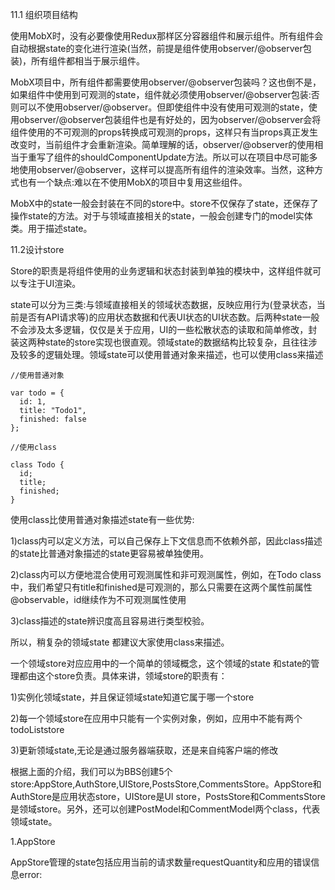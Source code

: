 11.1 组织项目结构

使用MobX时，没有必要像使用Redux那样区分容器组件和展示组件。所有组件会自动根据state的变化进行渲染(当然，前提是组件使用observer/@observer包装)，所有组件都相当于展示组件。

MobX项目中，所有组件都需要使用observer/@observer包装吗？这也倒不是，如果组件中使用到可观测的state，组件就必须使用observer/@observer包装:否则可以不使用observer/@observer。但即使组件中没有使用可观测的state，使用observer/@observer包装组件也是有好处的，因为observer/@observer会将组件使用的不可观测的props转换成可观测的props，这样只有当props真正发生改变时，当前组件才会重新渲染。简单理解的话，observer/@observer的使用相当于重写了组件的shouldComponentUpdate方法。所以可以在项目中尽可能多地使用observer/@observer，这样可以提高所有组件的渲染效率。当然，这种方式也有一个缺点:难以在不使用MobX的项目中复用这些组件。


MobX中的state一般会封装在不同的store中。store不仅保存了state，还保存了操作state的方法。对于与领域直接相关的state，一般会创建专门的model实体类。用于描述state。

11.2设计store

Store的职责是将组件使用的业务逻辑和状态封装到单独的模块中，这样组件就可以专注于UI渲染。

state可以分为三类:与领域直接相关的领域状态数据，反映应用行为(登录状态，当前是否有API请求等)的应用状态数据和代表UI状态的UI状态数。后两种state一般不会涉及太多逻辑，仅仅是关于应用，UI的一些松散状态的读取和简单修改，封装这两种state的store实现也很直观。领域state的数据结构比较复杂，且往往涉及较多的逻辑处理。领域state可以使用普通对象来描述，也可以使用class来描述

	//使用普通对象
	
	var todo = {
	  id: 1,
	  title: "Todo1",
	  finished: false
	};
	
	//使用class
	
	class Todo {
	  id;
	  title;
	  finished;
	}

使用class比使用普通对象描述state有一些优势:

1)class内可以定义方法，可以自己保存上下文信息而不依赖外部，因此class描述的state比普通对象描述的state更容易被单独使用。

2)class内可以方便地混合使用可观测属性和非可观测属性，例如，在Todo class中，我们希望只有title和finished是可观测的，那么只需要在这两个属性前属性@observable，id继续作为不可观测属性使用

3)class描述的state辨识度高且容易进行类型校验。

所以，稍复杂的领域state 都建议大家使用class来描述。

一个领域store对应应用中的一个简单的领域概念，这个领域的state 和state的管理都由这个store负责。具体来讲，领域store的职责有：

1)实例化领域state，并且保证领域state知道它属于哪一个store

2)每一个领域store在应用中只能有一个实例对象，例如，应用中不能有两个todoListstore

3)更新领域state,无论是通过服务器端获取，还是来自纯客户端的修改

根据上面的介绍，我们可以为BBS创建5个store:AppStore,AuthStore,UIStore,PostsStore,CommentsStore。AppStore和AuthStore是应用状态store，UIStore是UI store，PostsStore和CommentsStore是领域store。另外，还可以创建PostModel和CommentModel两个class，代表领域state。

1.AppStore

AppStore管理的state包括应用当前的请求数量requestQuantity和应用的错误信息error:

